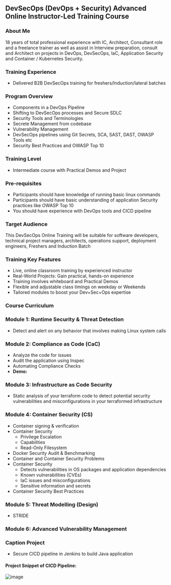 ## DevSecOps (DevOps + Security) Advanced Online Instructor-Led Training Course

### About Me
18 years of total professional experience with IC, Architect, Consultant role and a freelance trainer as well as assist in Interview preparation, consult and Architect on projects in DevOps, DevSecOps, IaC, Application Security and Container / Kubernetes Security.

### Training Experience
- Delivered B2B DevSecOps training for freshers/Induction/lateral batches

### Program Overview
- Components in a DevOps Pipeline
- Shifting to DevSecOps processes and Secure SDLC
- Security Tools and Terminologies
- Secrete Management from codebase
- Vulnerability Management
- DevSecOps pipelines using Git Secrets, SCA, SAST, DAST, OWASP Tools etc
- Security Best Practices and OWASP Top 10

### Training Level
- Intermediate course with Practical Demos and Project

### Pre-requisites
- Participants should have knowledge of running basic linux commands
- Participants should have basic understanding of application Security practices like OWASP Top 10
- You should have experience with DevOps tools and CICD pipeline

### Target Audience
This DevSecOps Online Training will be suitable for software developers, technical project managers, architects, operations support, deployment engineers, Freshers and Induction Batch

### Training Key Features
- Live, online classroom training by experienced instructor
- Real-World Projects: Gain practical, hands-on experience
- Training involves whiteboard and Practical Demos
- Flexible and adjustable class timings on weekday or Weekends
- Tailored modules to boost your Dev+Sec+Ops expertise

### Course Curriculum

### Module 1: Runtime Security & Threat Detection
- Detect and alert on any behavior that involves making Linux system calls

### Module 2: Compliance as Code (CaC)
- Analyze the code for issues
- Audit the application using Inspec
- Automating Compliance Checks
- **Demo:**

### Module 3: Infrastructure as Code Security
- Static analysis of your terraform code to detect potential security vulnerabilities and misconfigurations in your terraformed infrastructure
  
### Module 4: Container Security (CS)
- Container signing & verification
- Container Security
	- Privilege Escalation
	- Capabilities
	- Read-Only Filesystem
- Docker Security Audit & Benchmarking
- Container and Container Security Problems
- Container Security
	- Detects vulnerabilities in OS packages and application dependencies
	- Known vulnerabilities (CVEs)
	- IaC issues and misconfigurations
	- Sensitive information and secrets
- Container Security Best Practices

### Module 5: Threat Modelling (Design)
- STRIDE

### Module 6: Advanced Vulnerability Management

### Caption Project
- Secure CICD pipeline in Jenkins to build Java application


#### Project Snippet of CICD Pipeline:

![image](https://user-images.githubusercontent.com/19668060/222781377-9bc4f8cc-7022-4938-a54f-52c77241ab53.png)
